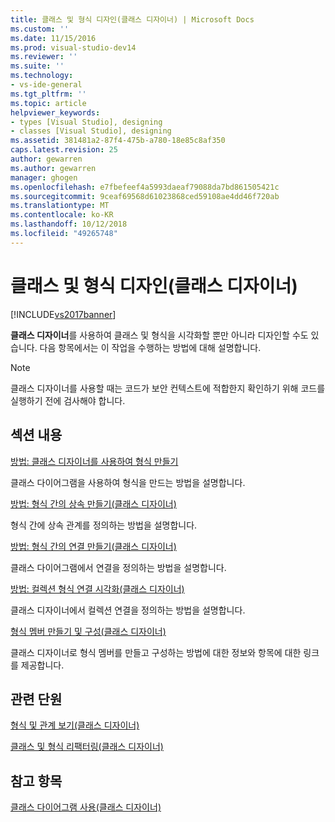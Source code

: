 ```yaml
---
title: 클래스 및 형식 디자인(클래스 디자이너) | Microsoft Docs
ms.custom: ''
ms.date: 11/15/2016
ms.prod: visual-studio-dev14
ms.reviewer: ''
ms.suite: ''
ms.technology:
- vs-ide-general
ms.tgt_pltfrm: ''
ms.topic: article
helpviewer_keywords:
- types [Visual Studio], designing
- classes [Visual Studio], designing
ms.assetid: 381481a2-87f4-475b-a780-18e85c8af350
caps.latest.revision: 25
author: gewarren
ms.author: gewarren
manager: ghogen
ms.openlocfilehash: e7fbefeef4a5993daeaf79088da7bd861505421c
ms.sourcegitcommit: 9ceaf69568d61023868ced59108ae4dd46f720ab
ms.translationtype: MT
ms.contentlocale: ko-KR
ms.lasthandoff: 10/12/2018
ms.locfileid: "49265748"
---
```

# <a name="designing-classes-and-types-class-designer"></a>클래스 및 형식 디자인(클래스 디자이너)
[!INCLUDE[vs2017banner](../includes/vs2017banner.md)]

**클래스 디자이너**를 사용하여 클래스 및 형식을 시각화할 뿐만 아니라 디자인할 수도 있습니다. 다음 항목에서는 이 작업을 수행하는 방법에 대해 설명합니다.  
  
> [!NOTE]
>  클래스 디자이너를 사용할 때는 코드가 보안 컨텍스트에 적합한지 확인하기 위해 코드를 실행하기 전에 검사해야 합니다.  
  
## <a name="in-this-section"></a>섹션 내용  
 [방법: 클래스 디자이너를 사용하여 형식 만들기](../ide/how-to-create-types-by-using-class-designer.md)  
  
 클래스 다이어그램을 사용하여 형식을 만드는 방법을 설명합니다.  
  
 [방법: 형식 간의 상속 만들기(클래스 디자이너)](../ide/how-to-create-inheritance-between-types-class-designer.md)  
  
 형식 간에 상속 관계를 정의하는 방법을 설명합니다.  
  
 [방법: 형식 간의 연결 만들기(클래스 디자이너)](../ide/how-to-create-associations-between-types-class-designer.md)  
  
 클래스 다이어그램에서 연결을 정의하는 방법을 설명합니다.  
  
 [방법: 컬렉션 형식 연결 시각화(클래스 디자이너)](../ide/how-to-visualize-a-collection-association-class-designer.md)  
  
 클래스 디자이너에서 컬렉션 연결을 정의하는 방법을 설명합니다.  
  
 [형식 멤버 만들기 및 구성(클래스 디자이너)](../ide/creating-and-configuring-type-members-class-designer.md)  
  
 클래스 디자이너로 형식 멤버를 만들고 구성하는 방법에 대한 정보와 항목에 대한 링크를 제공합니다.  
  
## <a name="related-sections"></a>관련 단원  
 [형식 및 관계 보기(클래스 디자이너)](../ide/viewing-types-and-relationships-class-designer.md)  
  
 [클래스 및 형식 리팩터링(클래스 디자이너)](../ide/refactoring-classes-and-types-class-designer.md)  
  
## <a name="see-also"></a>참고 항목  
 [클래스 다이어그램 사용(클래스 디자이너)](../ide/working-with-class-diagrams-class-designer.md)



